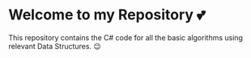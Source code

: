 # Welcome to my Repository :two_hearts:
This repository contains the C# code for all the basic algorithms using relevant Data Structures. :wink:
